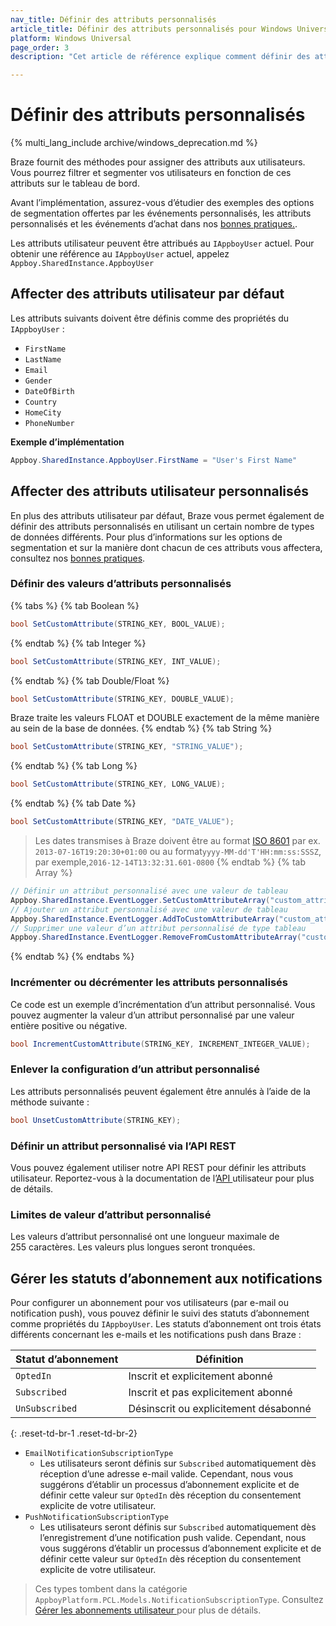 ```yaml
---
nav_title: Définir des attributs personnalisés
article_title: Définir des attributs personnalisés pour Windows Universal
platform: Windows Universal
page_order: 3
description: "Cet article de référence explique comment définir des attributs personnalisés sur la plateforme Windows Universal."

---
```


# Définir des attributs personnalisés
{% multi_lang_include archive/windows_deprecation.md %}

Braze fournit des méthodes pour assigner des attributs aux utilisateurs. Vous pourrez filtrer et segmenter vos utilisateurs en fonction de ces attributs sur le tableau de bord.

Avant l’implémentation, assurez-vous d’étudier des exemples des options de segmentation offertes par les événements personnalisés, les attributs personnalisés et les événements d’achat dans nos [bonnes pratiques.][7].

Les attributs utilisateur peuvent être attribués au `IAppboyUser` actuel. Pour obtenir une référence au `IAppboyUser` actuel, appelez `Appboy.SharedInstance.AppboyUser`

## Affecter des attributs utilisateur par défaut

Les attributs suivants doivent être définis comme des propriétés du `IAppboyUser` :

- `FirstName`
- `LastName`
- `Email`
- `Gender`
- `DateOfBirth`
- `Country`
- `HomeCity`
- `PhoneNumber`

**Exemple d’implémentation**

```csharp
Appboy.SharedInstance.AppboyUser.FirstName = "User's First Name"
```

## Affecter des attributs utilisateur personnalisés

En plus des attributs utilisateur par défaut, Braze vous permet également de définir des attributs personnalisés en utilisant un certain nombre de types de données différents. Pour plus d’informations sur les options de segmentation et sur la manière dont chacun de ces attributs vous affectera, consultez nos [bonnes pratiques]({{site.baseurl}}/developer_guide/platform_integration_guides/windows_universal/analytics/setting_user_ids/#user-id-integration-best-practices-and-notes).

### Définir des valeurs d’attributs personnalisés

{% tabs %}
{% tab Boolean %}
```csharp
bool SetCustomAttribute(STRING_KEY, BOOL_VALUE);
```
{% endtab %}
{% tab Integer %}
```csharp
bool SetCustomAttribute(STRING_KEY, INT_VALUE);
```
{% endtab %}
{% tab Double/Float %}
```csharp
bool SetCustomAttribute(STRING_KEY, DOUBLE_VALUE);
```
Braze traite les valeurs FLOAT et DOUBLE exactement de la même manière au sein de la base de données.
{% endtab %}
{% tab String %}
```csharp
bool SetCustomAttribute(STRING_KEY, "STRING_VALUE");
```
{% endtab %}
{% tab Long %}
```csharp
bool SetCustomAttribute(STRING_KEY, LONG_VALUE);
```
{% endtab %}
{% tab Date %}
```csharp
bool SetCustomAttribute(STRING_KEY, "DATE_VALUE");
```
>  Les dates transmises à Braze doivent être au format [ISO 8601][2] par ex. `2013-07-16T19:20:30+01:00` ou au  format`yyyy-MM-dd'T'HH:mm:ss:SSSZ`, par exemple,`2016-12-14T13:32:31.601-0800`
{% endtab %}
{% tab Array %}
```csharp
// Définir un attribut personnalisé avec une valeur de tableau
Appboy.SharedInstance.EventLogger.SetCustomAttributeArray("custom_attribute_array_test", testSetArray);
// Ajouter un attribut personnalisé avec une valeur de tableau
Appboy.SharedInstance.EventLogger.AddToCustomAttributeArray("custom_attribute_array_test", testAddString);
// Supprimer une valeur d’un attribut personnalisé de type tableau
Appboy.SharedInstance.EventLogger.RemoveFromCustomAttributeArray("custom_attribute_array_test", testRemString);
```
{% endtab %}
{% endtabs %}

### Incrémenter ou décrémenter les attributs personnalisés

Ce code est un exemple d’incrémentation d’un attribut personnalisé. Vous pouvez augmenter la valeur d’un attribut personnalisé par une valeur entière positive ou négative.

```csharp
bool IncrementCustomAttribute(STRING_KEY, INCREMENT_INTEGER_VALUE);
```

### Enlever la configuration d’un attribut personnalisé

Les attributs personnalisés peuvent également être annulés à l’aide de la méthode suivante :

```csharp
bool UnsetCustomAttribute(STRING_KEY);
```

### Définir un attribut personnalisé via l’API REST

Vous pouvez également utiliser notre API REST pour définir les attributs utilisateur. Reportez-vous à la documentation de l’[API ][4] utilisateur pour plus de détails.

### Limites de valeur d’attribut personnalisé

Les valeurs d’attribut personnalisé ont une longueur maximale de 255 caractères. Les valeurs plus longues seront tronquées.

## Gérer les statuts d’abonnement aux notifications

Pour configurer un abonnement pour vos utilisateurs (par e-mail ou notification push), vous pouvez définir le suivi des statuts d’abonnement comme propriétés du `IAppboyUser`. Les statuts d’abonnement ont trois états différents concernant les e-mails et les notifications push dans Braze :

| Statut d’abonnement | Définition |
| ------------------- | ---------- |
| `OptedIn` | Inscrit et explicitement abonné |
| `Subscribed` | Inscrit et pas explicitement abonné |
| `UnSubscribed` | Désinscrit ou explicitement désabonné |
{: .reset-td-br-1 .reset-td-br-2}

- `EmailNotificationSubscriptionType`
  - Les utilisateurs seront définis sur `Subscribed` automatiquement dès réception d’une adresse e-mail valide. Cependant, nous vous suggérons d’établir un processus d’abonnement explicite et de définir cette valeur sur `OptedIn` dès réception du consentement explicite de votre utilisateur.
- `PushNotificationSubscriptionType`
  - Les utilisateurs seront définis sur `Subscribed` automatiquement dès l’enregistrement d’une notification push valide. Cependant, nous vous suggérons d’établir un processus d’abonnement explicite et de définir cette valeur sur `OptedIn` dès réception du consentement explicite de votre utilisateur.

>  Ces types tombent dans la catégorie `AppboyPlatform.PCL.Models.NotificationSubscriptionType`. Consultez [Gérer les abonnements utilisateur ][10] pour plus de détails.

[1]: {{site.baseurl}}/developer_guide/platform_integration_guides/windows_universal/analytics/setting_user_ids/#user-id-integration-best-practices--notes
[2]: http://en.wikipedia.org/wiki/ISO_8601
[4]: {{site.baseurl}}/developer_guide/rest_api/user_data/#user-data
[7]: {{site.baseurl}}/developer_guide/platform_wide/analytics_overview/#user-data-collection
[10]: {{site.baseurl}}/user_guide/message_building_by_channel/email/managing_user_subscriptions/#managing-user-subscriptions
